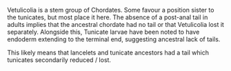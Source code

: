 Vetulicolia is a stem group of Chordates. Some favour a position sister to the tunicates, but most place it here. The absence of a post-anal tail in adults implies that the ancestral chordate had no tail or that Vetulicolia lost it separately. Alongside this, Tunicate larvae have been noted to have endoderm extending to the terminal end, suggesting ancestral lack of tails.

This likely means that lancelets and tunicate ancestors had a tail which tunicates secondarily reduced / lost.